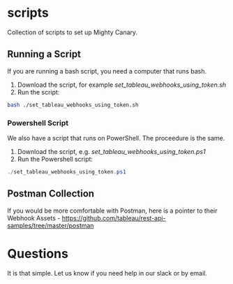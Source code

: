 # scripts
Collection of scripts to set up Mighty Canary.
## Running a Script
If you are running a bash script, you need a computer that runs bash. 
1. Download the script, for example *set_tableau_webhooks_using_token.sh*
2. Run the script:
```bash
bash ./set_tableau_webhooks_using_token.sh
```
### Powershell Script
We also have a script that runs on PowerShell. The proceedure is the same.
1. Download the script, e.g. *set_tableau_webhooks_using_token.ps1*
2. Run the Powershell script:
```powershell
./set_tableau_webhooks_using_token.ps1
```
## Postman Collection
If you would be more comfortable with Postman, here is a pointer to their Webhook Assets - https://github.com/tableau/rest-api-samples/tree/master/postman
# Questions
It is that simple. Let us know if you need help in our slack or by email.
